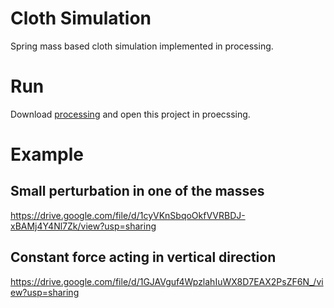 # Cloth Simulation
Spring mass based cloth simulation implemented in processing.

# Run
Download [processing](https://processing.org/download) and open this project in proecssing.

# Example
## Small perturbation in one of the masses
https://drive.google.com/file/d/1cyVKnSbqoOkfVVRBDJ-xBAMj4Y4Nl7Zk/view?usp=sharing

## Constant force acting in vertical direction
https://drive.google.com/file/d/1GJAVguf4WpzlahIuWX8D7EAX2PsZF6N_/view?usp=sharing
